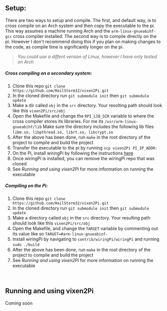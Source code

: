 ## Setup:
There are two ways to setup and compile. The first, and default way, is to cross compile on an Arch system and then copy the executable to the pi. This way assumes a machine running Arch and the `arm-linux-gnueabihf-gcc` cross compiler installed. The second way is to compile directly on the pi. However I don't recommend doing this if you plan on making changes to the code, as compile time is significantly longer on the pi.
><i>You could use a diffent version of Linux, however I have only tested on Arch</i>

##### Cross compiling on a secondary system:

1. Clone this repo `git clone https://github.com/HailStorm32/vixen2Pi.git`
2. In the cloned directory run `git submodule init` then `git submodule update`
3. Make a dir called `obj` in the `src` directory. Your resolting path should look like this `vixen2Pi/src/obj`
4. Open the Makefile and change the `RPI_LIB_DIR` variable to where the cross compiler stores its libraries. For me its `/usr/arm-linux-gnueabihf/lib` Make sure the directory includes the following lib files `libm.so, libpthread.so, librt.so, libcrypt.so`
5. After the above has been done, run `make` in the root directory of the project to compile and build the project
6. Transfer the executable to the pi by running `scp vixen2Pi PI_IP_ADDR:`
7. On the Pi, install wiringPi by following the instructions <a href="http://wiringpi.com/download-and-install/">here</a>
8. Once wiringPi is installed, you can remove the wiringPi repo that was cloned
9. See <i>Running and using vixen2Pi</i> for more information on running the executable

##### Compiling on the Pi:

1. Clone this repo `git clone https://github.com/HailStorm32/vixen2Pi.git`
2. In the cloned directory run `git submodule init` then `git submodule update`
3. Make a directory called `obj` in the `src` directory. Your resulting path should look like this `vixen2Pi/src/obj`
4. Open the Makefile, and change the `TARGET` variable by commenting out its value like so `TARGET=#arm-linux-gnueabinf-`
5. Install wiringPi by navigating to `contrib/wiringPi/wiringPi` and running `sudo ./build`
6. After the above has been done, run `make` in the root directory of the project to compile and build the project
7. See <i>Running and using vixen2Pi</i> for more information on running the executable

<br>

## Running and using vixen2Pi
Coming soon
